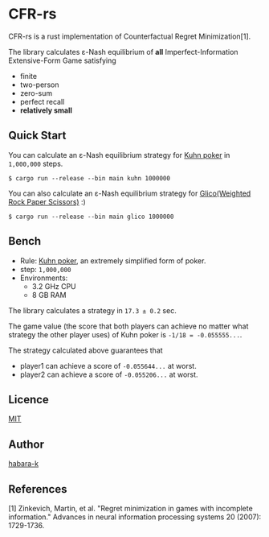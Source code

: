 # CFR-rs

CFR-rs is a rust implementation of Counterfactual Regret Minimization[1]. 

The library calculates ε-Nash equilibrium of **all** Imperfect-Information Extensive-Form Game satisfying 
- finite
- two-person
- zero-sum
- perfect recall
- **relatively small**

## Quick Start

You can calculate an ε-Nash equilibrium strategy for [Kuhn poker](https://en.wikipedia.org/wiki/Kuhn_poker) in `1,000,000` steps.
```
$ cargo run --release --bin main kuhn 1000000
```

You can also calculate an ε-Nash equilibrium strategy for [Glico(Weighted Rock Paper Scissors)](https://ja.wikipedia.org/wiki/%E3%82%B0%E3%83%AA%E3%82%B3_(%E9%81%8A%E3%81%B3)) :)
```
$ cargo run --release --bin main glico 1000000
```

## Bench

- Rule: [Kuhn poker](https://en.wikipedia.org/wiki/Kuhn_poker), an extremely simplified form of poker.
- step: `1,000,000`
- Environments:
  - 3.2 GHz CPU
  - 8 GB RAM

The library calculates a strategy in `17.3 ± 0.2` sec.

The game value (the score that both players can achieve no matter what strategy the other player uses) of Kuhn poker is `-1/18 = -0.055555...`.

The strategy calculated above guarantees that

- player1 can achieve a score of `-0.055644...` at worst.
- player2 can achieve a score of `-0.055206...` at worst.

## Licence

[MIT](https://github.com/habara-k/cfr-rs/blob/main/LICENSE)

## Author

[habara-k](https://github.com/habara-k)

## References

[1] Zinkevich, Martin, et al. "Regret minimization in games with incomplete information." Advances in neural information processing systems 20 (2007): 1729-1736.
